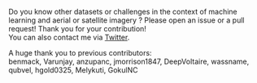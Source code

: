 Do you know other datasets or challenges in the context of machine learning and aerial or satellite imagery ? Please open an issue or a pull request! Thank you for your contribution!   
You can also contact me via [Twitter](https://twitter.com/chrieke).   


A huge thank you to previous contributors:   
benmack, Varunjay, anzupanc, jmorrison1847, DeepVoltaire, wassname, qubvel, hgold0325, Melykuti, GokulNC
